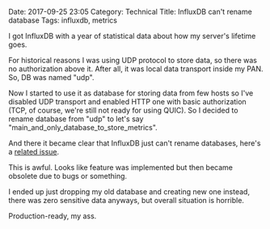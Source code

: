 Date: 2017-09-25 23:05
Category: Technical
Title: InfluxDB can't rename database
Tags: influxdb, metrics

I got InfluxDB with a year of statistical data about how my server's lifetime goes.

For historical reasons I was using UDP protocol to store data, so there was no authorization above it. After all, it was local data transport inside my PAN. So, DB was named "udp".

Now I started to use it as database for storing data from few hosts so I've disabled UDP transport and enabled HTTP one with basic authorization (TCP, of course, we're still not ready for using QUIC). So I decided to rename database from "udp" to let's say "main_and_only_database_to_store_metrics".

And there it became clear that InfluxDB just can't rename databases, here's a [related issue](https://github.com/influxdata/influxdb.com/issues/384).

This is awful. Looks like feature was implemented but then became obsolete due to bugs or something.

I ended up just dropping my old database and creating new one instead, there was zero sensitive data anyways, but overall situation is horrible.

Production-ready, my ass.
